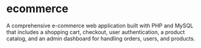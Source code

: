 # ecommerce
A comprehensive e-commerce web application built with PHP and MySQL that includes a shopping cart, checkout, user authentication, a product catalog, and an admin dashboard for handling orders, users, and products.
